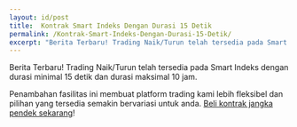 ```yaml
---
layout: id/post
title:  Kontrak Smart Indeks Dengan Durasi 15 Detik
permalink: /Kontrak-Smart-Indeks-Dengan-Durasi-15-Detik/
excerpt: "Berita Terbaru! Trading Naik/Turun telah tersedia pada Smart Indeks dengan durasi minimal 15 detik dan durasi maksimal 10 jam."
---
```


Berita Terbaru! Trading Naik/Turun telah tersedia pada Smart Indeks dengan durasi minimal 15 detik dan durasi maksimal 10 jam.

Penambahan fasilitas ini membuat platform trading kami lebih fleksibel dan pilihan yang tersedia semakin bervariasi untuk anda. [Beli kontrak jangka pendek sekarang](https://www.binary.com/d/trade.cgi?l=ID&market=random&utm_medium=social&utm_source=blog&utm_content=whatsnew)!

